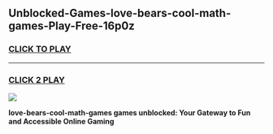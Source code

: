 
## Unblocked-Games-love-bears-cool-math-games-Play-Free-16p0z
<h3>
<a href="https://premium76.site?title=love-bears-cool-math-games&ref=21A">CLICK TO PLAY</a></h3>
<hr>

<h3>
<a href="https://premium76.site?title=love-bears-cool-math-games&ref=21A">CLICK 2 PLAY</a>
  
</h3>

<a href="https://premium76.site?title=love-bears-cool-math-games&ref=21A"><img src="https://clearcache.store/games.png"></a>


**love-bears-cool-math-games games unblocked: Your Gateway to Fun and Accessible Online Gaming**
